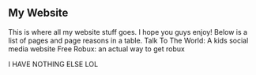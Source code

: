 ## My Website
This is where all my website stuff goes.
I hope you guys enjoy!
Below is a list of pages and page reasons in a table.
Talk To The World: A kids social media website
Free Robux: an actual way to get robux

I HAVE NOTHING ELSE LOL
